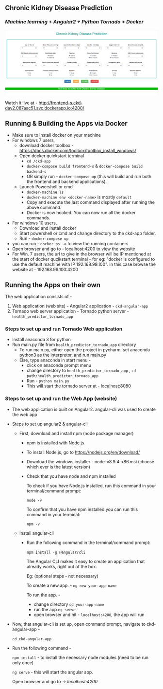 ## Chronic Kidney Disease Prediction ##

### _Machine learning + Angular2 + Python Tornado + Docker_ ###

![ckd](ckd.PNG)

Watch it live at - http://frontend-s.ckd-day2.087aac51.svc.dockerapp.io:4200/

## Running & Building the Apps via Docker ##

- Make sure to install docker on your machine
- For windows 7 users, 
  - download docker toolbox - https://docs.docker.com/toolbox/toolbox_install_windows/
  - Open docker quickstart terminal
    - `cd /ckd-app`
    - `docker-compose build frontend-s` & `docker-compose build backend-s`
    - OR simply run - `docker-compose up` (this will build and run both the frontend and backend applications).
  - Launch Powershell or cmd
    - `docker-machine ls`
    - `docker-machine env <docker-name>` <docker-name> is mostly `default`
    - Copy and execute the last command displayed after running the above command.
    - Docker is now hooked. You can now run all the docker commands.
- For windows 10 users,
  - Download and install docker
  - Start powershell or cmd and change directory to the ckd-app folder.
  - Run - `docker-compose up`
- you can run - `docker ps -a` to view the running containers
- Open browser and go to - localhost:4200 to view the website
- For Win. 7 users, the url to give in the browser will be IP mentioned at the start of docker qucikstart terminal - for eg: "docker is configured to use the default machine with IP 192.168.99.100".
  In this case browse the website at - 192.168.99.100:4200



## Running the Apps on their own ##

The web application consists of -

1. Web application (web site) - Angular2 application - `ckd-angular-app`
2. Tornado web server application - Tornado python server - `health_predictor_tornado_app`



### Steps to set up and run Tornado Web application ###

- Install anaconda 3 for python
- Run main.py file from `health_predictor_tornado_app` directory
  - To run main.py, either open the project in pycharm, set anaconda python3 as the interpretor, and run main.py
  - Else, type anaconda in start menu - 
    - click on anaconda prompt menu
    - change directory to `health_predictor_tornado_app` , `cd path/health_predictor_tornado_app`
    - Run - `python main.py`
    - This will start the tornado server at - localhost:8080
      ​

### Steps to set up and run the Web App (website) ###

- The web application is built on Angular2. angular-cli was used to create the web app

- Steps to set up angular2 & angular-cli

  - First, download and install npm (node package manager)

    - npm is installed with Node.js

    - To install Node.js, go to https://nodejs.org/en/download/

    - Download the windows installer - node-v8.9.4-x86.msi (choose which ever is the latest version)

    - Check that you have node and npm installed

      To check if you have Node.js installed, run this command in your terminal/command prompt:

      ```
      node -v
      ```

      To confirm that you have npm installed you can run this command in your terminal:

      ```
      npm -v
      ```

  - Install angular-cli

    - Run the following command in the terminal/command prompt:

      `npm install -g @angular/cli`

      The Angular CLI makes it easy to create an application that already 
      works, right out of the box.

      Eg: (optional steps - not necessary)

      To create a new app. - `ng new your-app-name`

      To run the app. - 

      - change directory `cd your-app-name`
      - run the app `ng serve`
      - open browser and hit - `localhost:4200`, the app will run

- Now, that angular-cli is set up, open command prompt, navigate to ckd-angular-app -

  `cd ckd-angular-app`

- Run the following command - 

  `npm install` - to install the necessary node modules (need to be run only once)

  `ng serve` - this will start the angular app.

  Open browser and go to -> *localhost:4200*


